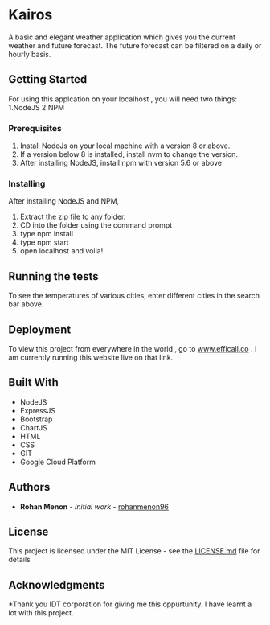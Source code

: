 # Kairos

A basic and elegant weather application which gives you the current weather and future forecast. The future forecast can be filtered on a daily or hourly basis.

## Getting Started

For using this applcation on your localhost , you will need two things: </br>
1.NodeJS
2.NPM

### Prerequisites

1. Install NodeJs on your local machine with a version 8 or above.
2. If a version below 8 is installed, install nvm to change the version.
3. After installing NodeJS, install npm with version 5.6 or above

### Installing

After installing NodeJS and NPM,
1. Extract the zip file to any folder.
2. CD into the folder using the command prompt
3. type npm install
4. type npm start
5. open localhost and voila!

## Running the tests

To see the temperatures of various cities, enter different cities in the search bar above.

## Deployment

To view this project from everywhere in the world , go to www.efficall.co . I am currently running this website live on that link.

## Built With

* NodeJS
* ExpressJS
* Bootstrap
* ChartJS
* HTML
* CSS
* GIT
* Google Cloud Platform

## Authors

* **Rohan Menon** - *Initial work* - [rohanmenon96](https://github.com/rohanmenon96)

## License

This project is licensed under the MIT License - see the [LICENSE.md](LICENSE.md) file for details

## Acknowledgments

*Thank you IDT corporation for giving me this oppurtunity. I have learnt a lot with this project.
